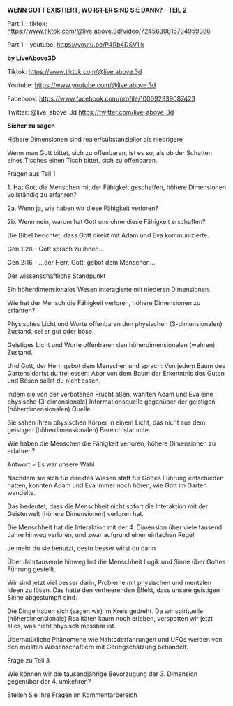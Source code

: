 **WENN GOTT EXISTIERT, WO <s>IST ER</s> SIND SIE DANN? - TEIL 2**

Part 1 – tiktok:
<https://www.tiktok.com/@live.above.3d/video/7245630815734959386>

Part 1 – youtube: <https://youtu.be/P4Rb4DSV1ik>

**by LiveAbove3D**

Tiktok: <https://www.tiktok.com/@live.above.3d>

Youtube: <https://www.youtube.com/@live.above.3d>

Facebook: <https://www.facebook.com/profile/100092339087423>

Twitter: @live\_above\_3d <https://twitter.com/live_above_3d>

**Sicher zu sagen**

Höhere Dimensionen sind realer/substanzieller als niedrigere

Wenn man Gott bittet, sich zu offenbaren, ist es so, als ob der Schatten
eines Tisches einen Tisch bittet, sich zu offenbaren.

Fragen aus Teil 1

1\. Hat Gott die Menschen mit der Fähigkeit geschaffen, höhere
Dimensionen vollständig zu erfahren?

2a. Wenn ja, wie haben wir diese Fähigkeit verloren?

2b. Wenn nein, warum hat Gott uns ohne diese Fähigkeit erschaffen?

Die Bibel berichtet, dass Gott direkt mit Adam und Eva kommunizierte.

Gen 1:28 - Gott sprach zu ihnen...

Gen 2:16 - ...der Herr, Gott, gebot dem Menschen...

Der wissenschaftliche Standpunkt

Ein höherdimensionales Wesen interagierte mit niederen Dimensionen.

Wie hat der Mensch die Fähigkeit verloren, höhere Dimensionen zu
erfahren?

Physisches Licht und Worte offenbaren den physischen (3-dimensionalen)
Zustand, sei er gut oder böse.

Geistiges Licht und Worte offenbaren den höherdimensionalen (wahren)
Zustand.

Und Gott, der Herr, gebot dem Menschen und sprach: Von jedem Baum des
Gartens darfst du frei essen: Aber von dem Baum der Erkenntnis des Guten
und Bösen sollst du nicht essen.

Indem sie von der verbotenen Frucht aßen, wählten Adam und Eva eine
physische (3-dimensionale) Informationsquelle gegenüber der geistigen
(höherdimensionalen) Quelle.

Sie sahen ihren physischen Körper in einem Licht, das nicht aus dem
geistigen (höherdimensionalen) Bereich stammte.

Wie haben die Menschen die Fähigkeit verloren, höhere Dimensionen zu
erfahren?

Antwort = Es war unsere Wahl

Nachdem sie sich für direktes Wissen statt für Gottes Führung
entschieden hatten, konnten Adam und Eva immer noch hören, wie Gott im
Garten wandelte.

Das bedeutet, dass die Menschheit nicht sofort die Interaktion mit der
Geisterwelt (höhere Dimensionen) verloren hat.

Die Menschheit hat die Interaktion mit der 4. Dimension über viele
tausend Jahre hinweg verloren, und zwar aufgrund einer einfachen Regel

Je mehr du sie benutzt, desto besser wirst du darin

Über Jahrtausende hinweg hat die Menschheit Logik und Sinne über Gottes
Führung gestellt.

Wir sind jetzt viel besser darin, Probleme mit physischen und mentalen
Ideen zu lösen. Das hatte den verheerenden Effekt, dass unsere geistigen
Sinne abgestumpft sind.

Die Dinge haben sich (sagen wir) im Kreis gedreht. Da wir spirituelle
(höherdimensionale) Realitäten kaum noch erleben, verspotten wir jetzt
alles, was nicht physisch messbar ist.

Übernatürliche Phänomene wie Nahtoderfahrungen und UFOs werden von den
meisten Wissenschaftlern mit Geringschätzung behandelt.

Frage zu Teil 3

Wie können wir die tausendjährige Bevorzugung der 3. Dimension gegenüber
der 4. umkehren?

Stellen Sie Ihre Fragen im Kommentarbereich
